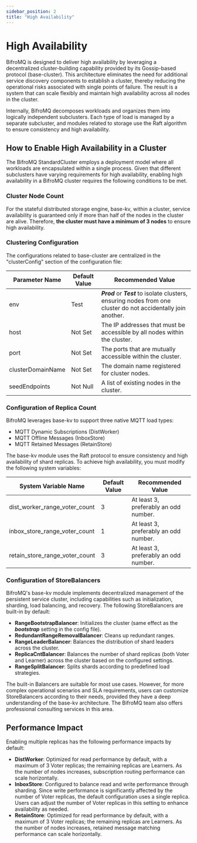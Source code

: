 ```yaml
---
sidebar_position: 2
title: "High Availability"
---
```


# High Availability

BifroMQ is designed to deliver high availability by leveraging a decentralized cluster-building capability provided by its Gossip-based protocol (base-cluster). This architecture eliminates the need for additional service discovery components to establish a cluster, thereby reducing the operational risks associated with single points of failure. The result is a system that can scale flexibly and maintain high availability across all nodes in the cluster.

Internally, BifroMQ decomposes workloads and organizes them into logically independent subclusters. Each type of load is managed by a separate subcluster, and modules related to storage use the Raft algorithm to ensure consistency and high availability.

## How to Enable High Availability in a Cluster

The BifroMQ StandardCluster employs a deployment model where all workloads are encapsulated within a single process. Given that different subclusters have varying requirements for high availability, enabling high availability in a BifroMQ cluster requires the following conditions to be met.

### Cluster Node Count

For the stateful distributed storage engine, base-kv, within a cluster, service availability is guaranteed only if more than half of the nodes in the cluster are alive. Therefore, **the cluster must have a minimum of 3 nodes** to ensure high availability.

### Clustering Configuration

The configurations related to base-cluster are centralized in the "clusterConfig" section of the configuration file:

| Parameter Name    | Default Value | Recommended Value                                                                                               |
| ----------------- | ------------- | --------------------------------------------------------------------------------------------------------------- |
| env               | Test          | **_Prod_** or **_Test_** to isolate clusters, ensuring nodes from one cluster do not accidentally join another. |
| host              | Not Set       | The IP addresses that must be accessible by all nodes within the cluster.                                       |
| port              | Not Set       | The ports that are mutually accessible within the cluster.                                                      |
| clusterDomainName | Not Set       | The domain name registered for cluster nodes.                                                                   |
| seedEndpoints     | Not Null      | A list of existing nodes in the cluster.                                                                        |

### Configuration of Replica Count

BifroMQ leverages base-kv to support three native MQTT load types:

- MQTT Dynamic Subscriptions (DistWorker)
- MQTT Offline Messages (InboxStore)
- MQTT Retained Messages (RetainStore)

The base-kv module uses the Raft protocol to ensure consistency and high availability of shard replicas. To achieve high availability, you must modify the following system variables:

| System Variable Name           | Default Value | Recommended Value                     |
| ------------------------------ | ------------- | ------------------------------------- |
| dist_worker_range_voter_count  | 3             | At least 3, preferably an odd number. |
| inbox_store_range_voter_count  | 1             | At least 3, preferably an odd number. |
| retain_store_range_voter_count | 3             | At least 3, preferably an odd number. |

### Configuration of StoreBalancers

BifroMQ's base-kv module implements decentralized management of the persistent service cluster, including capabilities such as initialization, sharding, load balancing, and recovery. The following StoreBalancers are built-in by default:

- **RangeBootstrapBalancer**: Initializes the cluster (same effect as the **_bootstrap_** setting in the config file).
- **RedundantRangeRemovalBalancer**: Cleans up redundant ranges.
- **RangeLeaderBalancer**: Balances the distribution of shard leaders across the cluster.
- **ReplicaCntBalancer**: Balances the number of shard replicas (both Voter and Learner) across the cluster based on the configured settings.
- **RangeSplitBalancer**: Splits shards according to predefined load strategies.

The built-in Balancers are suitable for most use cases. However, for more complex operational scenarios and SLA requirements, users can customize StoreBalancers according to their needs, provided they have a deep understanding of the base-kv architecture. The BifroMQ team also offers professional consulting services in this area.

## Performance Impact

Enabling multiple replicas has the following performance impacts by default:

- **DistWorker**: Optimized for read performance by default, with a maximum of 3 Voter replicas; the remaining replicas are Learners. As the number of nodes increases, subscription routing performance can scale horizontally.
- **InboxStore**: Configured to balance read and write performance through sharding. Since write performance is significantly affected by the number of Voter replicas, the default configuration uses a single replica. Users can adjust the number of Voter replicas in this setting to enhance availability as needed.
- **RetainStore**: Optimized for read performance by default, with a maximum of 3 Voter replicas; the remaining replicas are Learners. As the number of nodes increases, retained message matching performance can scale horizontally.
